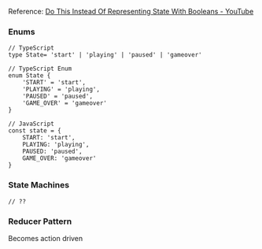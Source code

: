 Reference: [Do This Instead Of Representing State With Booleans - YouTube](https://www.youtube.com/watch?v=4Lom_lqSGoY)
### Enums
```tsx
// TypeScript
type State= 'start' | 'playing' | 'paused' | 'gameover'

// TypeScript Enum
enum State {
	'START' = 'start',
	'PLAYING' = 'playing',
	'PAUSED' = 'paused',
	'GAME_OVER' = 'gameover'
}

// JavaScript
const state = {
	START: 'start',
	PLAYING: 'playing',
	PAUSED: 'paused',
	GAME_OVER: 'gameover'
}
```

### State Machines
```tsx
// ??
```

### Reducer Pattern
Becomes action driven
